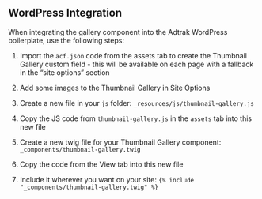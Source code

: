 ## WordPress Integration

When integrating the gallery component into the Adtrak WordPress boilerplate, use the following steps:

1. Import the `acf.json` code from the assets tab to create the Thumbnail Gallery custom field - this will be available on each page with a fallback in the “site options” section

2. Add some images to the Thumbnail Gallery in Site Options

3. Create a new file in your `js` folder: `_resources/js/thumbnail-gallery.js`

4. Copy the JS code from `thumbnail-gallery.js` in the `assets` tab into this new file

5. Create a new twig file for your Thumbnail Gallery component: `_components/thumbnail-gallery.twig`

6. Copy the code from the View tab into this new file

7. Include it wherever you want on your site: `{% include "_components/thumbnail-gallery.twig" %}`